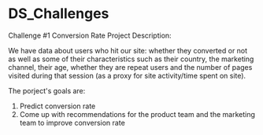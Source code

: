 # DS_Challenges

Challenge #1 Conversion Rate
Project Description:

We have data about users who hit our site: whether they converted or not as well as some of their characteristics such as their country, the marketing channel, their age, whether they are repeat users and the number of pages visited during that session (as a proxy for site activity/time spent on site).

The porject's goals are:

1. Predict conversion rate
2. Come up with recommendations for the product team and the marketing team to improve conversion rate
